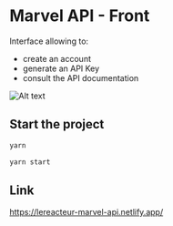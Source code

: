 # Marvel API - Front

Interface allowing to:

- create an account
- generate an API Key
- consult the API documentation

![Alt text](https://res.cloudinary.com/brice/image/upload/v1631698320/perso/Capture_d_e%CC%81cran_2021-09-15_a%CC%80_11.30.47.png "Marvel logo")

## Start the project

```bash
yarn
```

```bash
yarn start
```

## Link

https://lereacteur-marvel-api.netlify.app/
